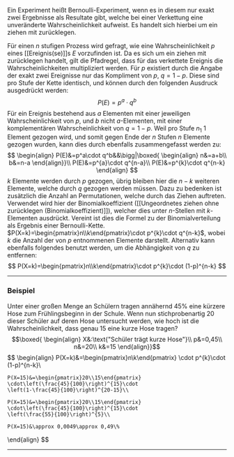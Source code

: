 Ein Experiment heißt Bernoulli-Experiment, wenn es in diesem nur exakt zwei Ergebnisse als Resultate gibt, welche bei einer Verkettung eine unveränderte Wahrscheinlichkeit aufweist. Es handelt sich hierbei um ein ziehen mit zurücklegen.

Für einen $n$ stufigen Prozess wird gefragt, wie eine Wahrscheinlichkeit $p$ eines [[Ereignis(se)]]s $E$ vorzufinden ist. Da es sich um ein ziehen mit zurücklegen handelt, gilt die Pfadregel, dass für das verkettete Ereignis die Wahrscheinlichkeiten multipliziert werden. Für $p$ existiert durch die Angabe der exakt zwei Ereignisse nur das Kompliment von $p$, $q=1-p$. Diese sind pro Stufe der Kette identisch, und können durch den folgenden Ausdruck ausgedrückt werden:
$$P(E)=p^a\cdot q^b$$
Für ein Ereignis bestehend aus $a$ Elementen mit einer jeweiligen Wahrscheinlichkeit von $p$, und $b$ nicht $a$-Elementen, mit einer komplementären Wahrscheinlichkeit von $q=1-p$. Weil pro Stufe $n_1$ $1$ Element gezogen wird, und somit gegen Ende der $n$ Stufen $n$ Elemente gezogen wurden, kann dies durch ebenfalls zusammengefasst werden zu:
$$
\begin{align}
	P(E)&=p^a\cdot q^b&&\bigg|\boxed{
	\begin{align}
		n&=a+b\\
		b&=n-a
	\end{align}}\\
	P(E)&=p^{a}\cdot q^{n-a}\\
	P(E)&=p^{k}\cdot q^{n-k}
\end{align}
$$
$k$ Elemente werden durch $p$ gezogen, übrig bleiben hier die $n-k$ weiteren Elemente, welche durch $q$ gezogen werden müssen.
Dazu zu bedenken ist zusätzlich die Anzahl an Permutationen, welche durch das Ziehen auftreten. Verwendet wird hier der Binomialkoeffizient ([[Ungeordnetes ziehen ohne zurücklegen (Binomialkoeffizient)]]), welcher dies unter $n$-Stellen mit $k$-Elementen ausdrückt. Vereint ist dies die Formel zu der Binomialverteilung als Ergebnis einer Bernoulli-Kette.
$P(X=k)=\begin{pmatrix}n\\k\end{pmatrix}\cdot p^{k}\cdot q^{n-k}$, wobei $k$ die Anzahl der von $p$ entnommenen Elemente darstellt. Alternativ kann ebenfalls folgendes benutzt werden, um die Abhängigkeit von $q$ zu entfernen:
$$
P(X=k)=\begin{pmatrix}n\\k\end{pmatrix}\cdot p^{k}\cdot (1-p)^{n-k}
$$

---
### Beispiel
Unter einer großen Menge an Schülern tragen annähernd $45\%$ eine kürzere Hose zum Frühlingsbeginn in der Schule. Wenn nun stichprobenartig $20$ dieser Schüler auf deren Hose untersucht werden, wie hoch ist die Wahrscheinlichkeit, dass genau 15 eine kurze Hose tragen?
$$\boxed{
\begin{align}
	X&:\text{"Schüler trägt kurze Hose"}\\
	p&=0,45\\
	n&=20\\
	k&=15
\end{align}}$$
$$
\begin{align}
	P(X=k)&=\begin{pmatrix}n\\k\end{pmatrix}
	\cdot p^{k}\cdot (1-p)^{n-k}\\
	
	P(X=15)&=\begin{pmatrix}20\\15\end{pmatrix}
	\cdot\left(\frac{45}{100}\right)^{15}\cdot
	\left(1-\frac{45}{100}\right)^{20-15}\\
	
	P(X=15)&=\begin{pmatrix}20\\15\end{pmatrix}
	\cdot\left(\frac{45}{100}\right)^{15}\cdot
	\left(\frac{55}{100}\right)^{5}\\
	
	P(X=15)&\approx 0,0049\approx 0,49\%
\end{align}
$$

---